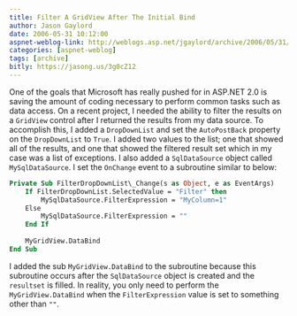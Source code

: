 ```yaml
---
title: Filter A GridView After The Initial Bind
author: Jason Gaylord
date: 2006-05-31 10:12:00
aspnet-weblog-link: http://weblogs.asp.net/jgaylord/archive/2006/05/31/filter-a-gridview-after-the-initial-bind.aspx
categories: [aspnet-weblog]
tags: [archive]
bitly: https://jasong.us/3g0cZ12
---
```


One of the goals that Microsoft has really pushed for in ASP.NET 2.0 is saving the amount of coding necessary to perform common tasks such as data access. On a recent project, I needed the ability to filter the results on a `GridView` control after I returned the results from my data source. To accomplish this, I added a `DropDownList` and set the `AutoPostBack` property on the `DropDownList` to `True`. I added two values to the list; one that showed all of the results, and one that showed the filtered result set which in my case was a list of exceptions. I also added a `SqlDataSource` object called `MySqlDataSource`. I set the `OnChange` event to a subroutine similar to below:  
  
```vb
Private Sub FilterDropDownList\_Change(s as Object, e as EventArgs)  
    If FilterDropDownList.SelectedValue = "Filter" then  
        MySqlDataSource.FilterExpression = "MyColumn=1"  
    Else  
        MySqlDataSource.FilterExpression = ""  
    End If  
  
    MyGridView.DataBind  
End Sub
```
  
I added the sub `MyGridView.DataBind` to the subroutine because this subroutine occurs after the `SqlDataSource` object is created and the `resultset` is filled. In reality, you only need to perform the `MyGridView.DataBind` when the `FilterExpression` value is set to something other than `""`.